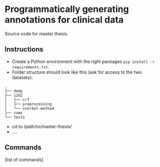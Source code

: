 # Programmatically generating annotations for clinical data
Source code for master thesis.

## Instructions
* Create a Python environment with the right packages `pip install -r requirements.txt`.
* Folder structure should look like this (ask for access to the two datasets):
```
.
├── deep
├── i2b2
│   ├── crf
│   ├── preprocessing
│   └── snorkel-method
├── rumc
└── tests
```
* cd to /path/to/master-thesis/
* ....


## Commands
[list of commands]
